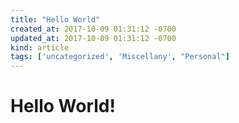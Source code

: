 ```yaml
---
title: "Hello World"
created_at: 2017-10-09 01:31:12 -0700
updated_at: 2017-10-09 01:31:12 -0700
kind: article
tags: ['uncategorized', 'Miscellany', "Personal"]
---
```


# Hello World!
